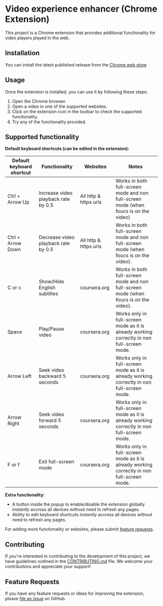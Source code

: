 # Video experience enhancer (Chrome Extension)

This project is a Chrome extension that provides additional functionality for video players played in the web.

## Installation

You can install the latest published release from the [Chrome web store](https://chromewebstore.google.com/detail/video-experience-enhancer/gpgijjcmnjpbdpaijihbchgdeencehng?hl=en)

## Usage

Once the extension is installed, you can use it by following these steps:

1. Open the Chrome browser.
2. Open a video in one of the supported websites.
3. Click on the extension icon in the toolbar to check the supported functionality.
4. Try any of the functionality provided.

## Supported functionality

**Default keyboard shortcuts (can be edited in the extension):**

| Default keyboard shortcut | Functionality                       | Websites              | Notes                                                                                      |
| ------------------------- | ----------------------------------- | --------------------- | ------------------------------------------------------------------------------------------ |
| Ctrl + Arrow Up           | Increase video playback rate by 0.5 | All http & https urls | Works in both full-screen mode and non full-screen mode (when foucs is on the video)       |
| Ctrl + Arrow Down         | Decrease video playback rate by 0.5 | All http & https urls | Works in both full-screen mode and non full-screen mode (when foucs is on the video).      |
| C or c                    | Show/Hide English subtitles         | coursera.org          | Works in both full-screen mode and non full-screen mode (when foucs is on the video).      |
| Space                     | Play/Pause video                    | coursera.org          | Works only in full-screen mode as it is already working correctly in non full-screen mode. |
| Arrow Left                | Seek video backward 5 seconds       | coursera.org          | Works only in full-screen mode as it is already working correctly in non full-screen mode. |
| Arrow Right               | Seek video forward 5 seconds        | coursera.org          | Works only in full-screen mode as it is already working correctly in non full-screen mode. |
| F or f                    | Exit full-screen mode               | coursera.org          | Works only in full-screen mode as it is already working correctly in non full-screen mode. |

**Extra functionality:**

- A button inside the popup to enable/disable the extension globally _instantly_ accross all devices without need to refresh any pages.
- Ability to edit keyboard shortcuts _instantly_ accross all devices without need to refresh any pages.

For adding more functionality or websites, please submit [feature requests](#feature-requests).

## Contributing

If you're interested in contributing to the development of this project, we have guidelines outlined in the [CONTRIBUTING.md](CONTRIBUTING.md) file. We welcome your contributions and appreciate your support!

## Feature Requests

If you have any feature requests or ideas for improving the extension, please [file an issue](https://github.com/walidghallab/video-experience-enhancer/issues) on GitHub.
